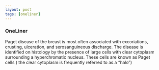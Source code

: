 ```yaml
---
layout: post
tags: [oneliner]
---
```



### OneLiner

Paget disease of the breast is most often associated with excoriations, crusting, ulceration, and serosanguineous discharge. The disease is identified on histology by the presence of large cells with clear cytoplasm surrounding a hyperchromatic nucleus. These cells are known as Paget cells ( the clear cytoplasm is frequently referred to as a “halo”)
